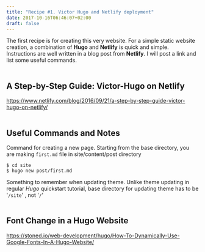 ```yaml
---
title: "Recipe #1. Victor Hugo and Netlify deployment"
date: 2017-10-16T06:46:07+02:00
draft: false
---
```


The first recipe is for creating this very website.
For a simple static website creation, a combination of **Hugo** and **Netlify** is quick and simple.
Instructions are well written in a blog post from **Netlify**.
I will post a link and list some useful commands.
<br><br>

## A Step-by-Step Guide: Victor-Hugo on Netlify

https://www.netlify.com/blog/2016/09/21/a-step-by-step-guide-victor-hugo-on-netlify/
<br><br>

## Useful Commands and Notes

Command for creating a new page. 
Starting from the base directory, you are making `first.md` file in site/content/post directory

```
$ cd site
$ hugo new post/first.md
```

Something to remember when updating theme.
Unlike theme updating in regular _Hugo_ quickstart tutorial, base directory for updating theme has to be '`/site`' , not '`/`'
<br><br>

## Font Change in a Hugo Website

https://stoned.io/web-development/hugo/How-To-Dynamically-Use-Google-Fonts-In-A-Hugo-Website/
